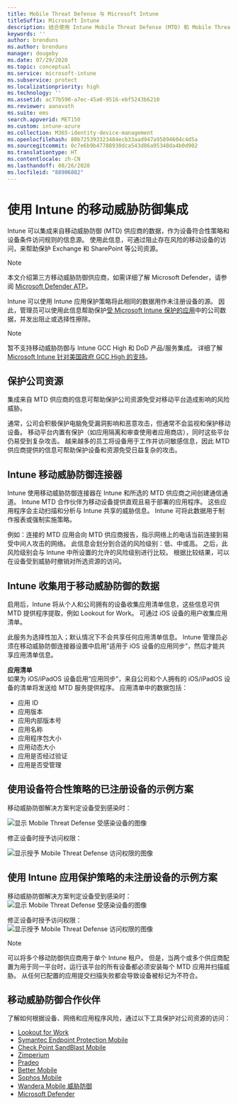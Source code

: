 ```yaml
---
title: Mobile Threat Defense 与 Microsoft Intune
titleSuffix: Microsoft Intune
description: 结合使用 Intune Mobile Threat Defense (MTD) 和 Mobile Threat Defense 合作伙伴，保护对基于设备风险的公司资源的访问权限。
keywords: ''
author: brenduns
ms.author: brenduns
manager: dougeby
ms.date: 07/29/2020
ms.topic: conceptual
ms.service: microsoft-intune
ms.subservice: protect
ms.localizationpriority: high
ms.technology: ''
ms.assetid: ac77b590-a7ec-45a0-9516-ebf5243b6210
ms.reviewer: aanavath
ms.suite: ems
search.appverid: MET150
ms.custom: intune-azure
ms.collection: M365-identity-device-management
ms.openlocfilehash: 80b725393323484ecb33aad947a95894604c4d5a
ms.sourcegitcommit: 0c7e6b9b47788930dca543d86a95348da4b0d902
ms.translationtype: HT
ms.contentlocale: zh-CN
ms.lasthandoff: 08/26/2020
ms.locfileid: "88906882"
---
```

# <a name="mobile-threat-defense-integration-with-intune"></a>使用 Intune 的移动威胁防御集成

Intune 可以集成来自移动威胁防御 (MTD) 供应商的数据，作为设备符合性策略和设备条件访问规则的信息源。 使用此信息，可通过阻止存在风险的移动设备的访问，来帮助保护 Exchange 和 SharePoint 等公司资源。

> [!NOTE]
> 本文介绍第三方移动威胁防御供应商，如需详细了解 Microsoft Defender，请参阅 [Microsoft Defender ATP](../protect/advanced-threat-protection.md)。

Intune 可以使用 Intune 应用保护策略将此相同的数据用作未注册设备的源。 因此，管理员可以使用此信息帮助保护[受 Microsoft Intune 保护的应用](../apps/apps-supported-intune-apps.md)中的公司数据，并发出阻止或选择性擦除。

> [!NOTE]
> 暂不支持移动威胁防御与 Intune GCC High 和 DoD 产品/服务集成。 详细了解 [Microsoft Intune 针对美国政府 GCC High 的支持](/enterprise-mobility-security/solutions/ems-intune-govt-service-description)。

## <a name="protect-corporate-resources"></a>保护公司资源

集成来自 MTD 供应商的信息可帮助保护公司资源免受对移动平台造成影响的风险威胁。  

通常，公司会积极保护电脑免受漏洞影响和恶意攻击，但通常不会监视和保护移动设备。 移动平台内置有保护（如应用隔离和审查使用者应用商店），同时这些平台仍易受到复杂攻击。 越来越多的员工将设备用于工作并访问敏感信息，因此 MTD 供应商提供的信息可帮助保护设备和资源免受日益复杂的攻击。

## <a name="intune-mobile-threat-defense-connectors"></a>Intune 移动威胁防御连接器

Intune 使用移动威胁防御连接器在 Intune 和所选的 MTD 供应商之间创建通信通道。 Intune MTD 合作伙伴为移动设备提供直观且易于部署的应用程序。 这些应用程序会主动扫描和分析与 Intune 共享的威胁信息。 Intune 可将此数据用于制作报表或强制实施策略。

例如：连接的 MTD 应用会向 MTD 供应商报告，指示网络上的电话当前连接到易受中间人攻击的网络。 此信息会划分到合适的风险级别：低、中或高。 之后，此风险级别会与 Intune 中所设置的允许的风险级别进行比较。 根据比较结果，可以在设备受到威胁时撤销对所选资源的访问。

## <a name="data-that-intune-collects-for-mobile-threat-defense"></a>Intune 收集用于移动威胁防御的数据

启用后，Intune 将从个人和公司拥有的设备收集应用清单信息，这些信息可供 MTD 提供程序提取，例如 Lookout for Work。 可通过 iOS 设备的用户收集应用清单。

此服务为选择性加入；默认情况下不会共享任何应用清单信息。 Intune 管理员必须在移动威胁防御连接器设置中启用”适用于 iOS 设备的应用同步”，然后才能共享应用清单信息。

**应用清单**  
如果为 iOS/iPadOS 设备启用“应用同步”，来自公司和个人拥有的 iOS/iPadOS 设备的清单将发送给 MTD 服务提供程序。 应用清单中的数据包括：

- 应用 ID
- 应用版本
- 应用内部版本号
- 应用名称
- 应用程序包大小
- 应用动态大小
- 应用是否经过验证
- 应用是否受管理

## <a name="sample-scenarios-for-enrolled-devices-using-device-compliance-policies"></a>使用设备符合性策略的已注册设备的示例方案

移动威胁防御解决方案判定设备受到感染时：

![显示 Mobile Threat Defense 受感染设备的图像](./media/mobile-threat-defense/MTD-image-1.png)

修正设备时授予访问权限：

![显示授予 Mobile Threat Defense 访问权限的图像](./media/mobile-threat-defense/MTD-image-2.png)

## <a name="sample-scenarios-for-unenrolled-devices-using-intune-app-protection-policies"></a>使用 Intune 应用保护策略的未注册设备的示例方案

移动威胁防御解决方案判定设备受到感染时：<br>
![显示 Mobile Threat Defense 受感染设备的图像](./media/mobile-threat-defense/MTD-image-3.png)

修正设备时授予访问权限：<br>
![显示授予 Mobile Threat Defense 访问权限的图像](./media/mobile-threat-defense/MTD-image-4.png)

> [!NOTE]
> 可以将多个移动防御供应商用于单个 Intune 租户。 但是，当两个或多个供应商配置为用于同一平台时，运行该平台的所有设备都必须安装每个 MTD 应用并扫描威胁。 从任何已配置的应用提交扫描失败都会导致设备被标记为不符合。 

## <a name="mobile-threat-defense-partners"></a>移动威胁防御合作伙伴

了解如何根据设备、网络和应用程序风险，通过以下工具保护对公司资源的访问：

- [Lookout for Work](lookout-mobile-threat-defense-connector.md)
- [Symantec Endpoint Protection Mobile](skycure-mobile-threat-defense-connector.md)
- [Check Point SandBlast Mobile](checkpoint-sandblast-mobile-mobile-threat-defense-connector.md)
- [Zimperium](zimperium-mobile-threat-defense-connector.md)
- [Pradeo](pradeo-mobile-threat-defense-connector.md)
- [Better Mobile](better-mobile-threat-defense-connector.md)
- [Sophos Mobile](sophos-mtd-connector.md)
- [Wandera Mobile 威胁防御](wandera-mtd-connector.md)
- [Microsoft Defender](../protect/advanced-threat-protection.md)